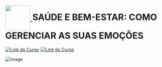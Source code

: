 
<h1>
    <a href="https://www.udemy.com/">
        <img align="center" width="80px" src="https://github.com/Amanda-ribeiiro/computer-science-ABM/assets/108890154/62faa051-5236-4245-b112-91fd94e8c95b">
    </a>
    SAÚDE E BEM-ESTAR: COMO GERENCIAR AS SUAS EMOÇÕES
</h1>

[![Link do Curso](https://img.shields.io/badge/▶-000?style=for-the-badge&logo=movie&logoColor=E94D5F)](https://student.ulife.com.br/ContentPlayer/Index?lc=g3uUAcWXQzQ0dkuUV7SJmA%3d%3d&l=HBxmh07QOQp839EjPbp9YA%3d%3d&cd=ak2S2nOc30E3QYCoHtmzaQ%3d%3d&sl=ACFdBAwNYJcCXLzBpH3P2A%3d%3d&st=ACFdBAwNYJcCXLzBpH3P2A%3d%3d&oi=VLBmY5RzG3ivfTk02LTXUQ%3d%3d)
[![Link do Curso](https://img.shields.io/badge/Acesse%20o%20Curso%20na%20Plataforma-E94D5F?style=for-the-badge)](https://student.ulife.com.br/ContentPlayer/Index?lc=g3uUAcWXQzQ0dkuUV7SJmA%3d%3d&l=HBxmh07QOQp839EjPbp9YA%3d%3d&cd=ak2S2nOc30E3QYCoHtmzaQ%3d%3d&sl=ACFdBAwNYJcCXLzBpH3P2A%3d%3d&st=ACFdBAwNYJcCXLzBpH3P2A%3d%3d&oi=VLBmY5RzG3ivfTk02LTXUQ%3d%3d)

![image](https://github.com/Amanda-ribeiiro/extensao-universitaria/assets/108890154/ce82f29b-5c01-4732-b77d-9db2a6c3b6c7)
